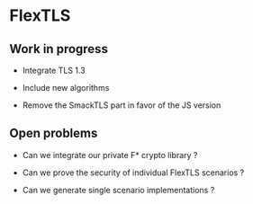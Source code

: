 # FlexTLS

## Work in progress

   - Integrate TLS 1.3

   - Include new algorithms

   - Remove the SmackTLS part in favor of the JS version

## Open problems
   
   - Can we integrate our private F* crypto library ?
   
   - Can we prove the security of individual FlexTLS scenarios ?

   - Can we generate single scenario implementations ?
